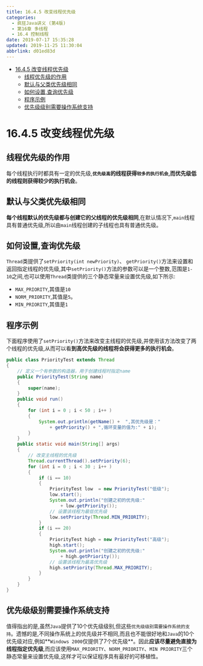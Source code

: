 ```yaml
---
title: 16.4.5 改变线程优先级
categories: 
  - 疯狂Java讲义 (第4版)
  - 第16章 多线程
  - 16.4 控制线程
date: 2019-07-17 15:35:28
updated: 2019-11-25 11:30:04
abbrlink: d01ed83d
---
```

<div id='my_toc'>

- [16.4.5 改变线程优先级](/JavaReadingNotes/d01ed83d/#16-4-5-改变线程优先级)
    - [线程优先级的作用](/JavaReadingNotes/d01ed83d/#线程优先级的作用)
    - [默认与父类优先级相同](/JavaReadingNotes/d01ed83d/#默认与父类优先级相同)
    - [如何设置,查询优先级](/JavaReadingNotes/d01ed83d/#如何设置,查询优先级)
    - [程序示例](/JavaReadingNotes/d01ed83d/#程序示例)
    - [优先级级别需要操作系统支持](/JavaReadingNotes/d01ed83d/#优先级级别需要操作系统支持)

</div>
<!--more-->
<script>if (navigator.platform.toLowerCase() == 'win32'){document.getElementById('my_toc').style.display = 'none';}</script>

<!--end-->
<!--SSTStart-->
# 16.4.5 改变线程优先级 #
## 线程优先级的作用 ##
每个线程执行时都具有一定的优先级,**`优先级高`的线程获得`较多的执行机会`,而优先级低的线程则获得较少的执行机会**。
## 默认与父类优先级相同 ##
**每个线程默认的优先级都与创建它的父线程的优先级相同**,在默认情况下,`main`线程具有普通优先级,所以由`main`线程创建的子线程也具有普通优先级。

## 如何设置,查询优先级 ##
`Thread`类提供了`setPriority(int newPriority)`、 `getPriority()`方法来设置和返回指定线程的优先级,其中`setPriority()`方法的参数可以是一个整数,范围是`1-10`之间,也可以使用`Thread`类提供的三个静态常量来设置优先级,如下所示:
- `MAX_PRIORITY`,其值是`10`
- `NORM_PRIORITY`,其值是`5`。
- `MIN_PRIORITY`,其值是`1`
<!--SSTStop-->

## 程序示例 ##
下面程序使用了`setPriority()`方法来改变主线程的优先级,并使用该方法改变了两个线程的优先级,从而可以看**到高优先级的线程将会获得更多的执行机会**。
```java
public class PriorityTest extends Thread
{
    // 定义一个有参数的构造器，用于创建线程时指定name
    public PriorityTest(String name)
    {
        super(name);
    }
    public void run()
    {
        for (int i = 0 ; i < 50 ; i++ )
        {
            System.out.println(getName() +  ",其优先级是："
                + getPriority() + ",循环变量的值为:" + i);
        }
    }
    public static void main(String[] args)
    {
        // 改变主线程的优先级
        Thread.currentThread().setPriority(6);
        for (int i = 0 ; i < 30 ; i++ )
        {
            if (i == 10)
            {
                PriorityTest low  = new PriorityTest("低级");
                low.start();
                System.out.println("创建之初的优先级:"
                    + low.getPriority());
                // 设置该线程为最低优先级
                low.setPriority(Thread.MIN_PRIORITY);
            }
            if (i == 20)
            {
                PriorityTest high = new PriorityTest("高级");
                high.start();
                System.out.println("创建之初的优先级:"
                    + high.getPriority());
                // 设置该线程为最高优先级
                high.setPriority(Thread.MAX_PRIORITY);
            }
        }
    }
}
```
<!--SSTStart-->
## 优先级级别需要操作系统支持 ##
值得指出的是,虽然`Java`提供了10个优先级级别,但这些`优先级级别需要操作系统的支持`。遗憾的是,不同操作系统上的优先级并不相同,而且也不能很好地和`Java`的10个优先级对应,例如**`Windows 2000`仅提供了7个优先级**。因此**应该尽量避免直接为线程指定优先级**,而应该使用`MAX_PRIORITY`、`NORM_PRIORITY`、`MIN PRIORITY`三个静态常量来设置优先级,这样才可以保证程序具有最好的可移植性。
<!--SSTStop-->

